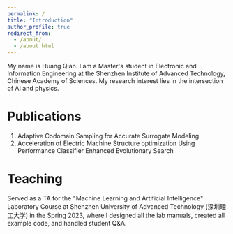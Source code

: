 ```yaml
---
permalink: /
title: "Introduction"
author_profile: true
redirect_from: 
  - /about/
  - /about.html
---
```


My name is Huang Qian. I am a Master's student in Electronic and Information Engineering at the Shenzhen Institute of Advanced Technology, Chinese Academy of Sciences. My research interest lies in the intersection of AI and physics.

Publications
======

1. Adaptive Codomain Sampling for Accurate Surrogate Modeling
1. Acceleration of Electric Machine Structure optimization Using Performance Classifier Enhanced Evolutionary Search


Teaching
======
Served as a TA for the "Machine Learning and Artificial Intelligence" Laboratory Course at Shenzhen University of Advanced Technology (深圳理工大学) in the Spring 2023, where I designed all the lab manuals, created all example code, and handled student Q&A.
